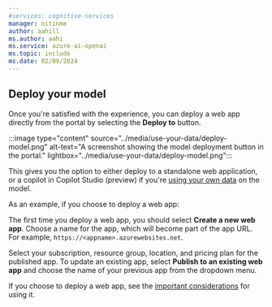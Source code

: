 ```yaml
---
#services: cognitive-services
manager: nitinme
author: aahill
ms.author: aahi
ms.service: azure-ai-openai
ms.topic: include
ms.date: 02/09/2024
---
```


## Deploy your model

Once you're satisfied with the experience, you can deploy a web app directly from the portal by selecting the **Deploy to** button. 

:::image type="content" source="../media/use-your-data/deploy-model.png" alt-text="A screenshot showing the model deployment button in the portal." lightbox="../media/use-your-data/deploy-model.png":::

This gives you the option to either deploy to a standalone web application, or a copilot in Copilot Studio (preview) if you're [using your own data](../concepts/use-your-data.md#deploy-to-a-copilot-preview-teams-app-preview-or-web-app) on the model. 

As an example, if you choose to deploy a web app:

The first time you deploy a web app, you should select **Create a new web app**. Choose a name for the app, which will 
become part of the app URL. For example, `https://<appname>.azurewebsites.net`. 

Select your subscription, resource group, location, and pricing plan for the published app. To 
update an existing app, select **Publish to an existing web app** and choose the name of your previous 
app from the dropdown menu.

If you choose to deploy a web app, see the [important considerations](../how-to/use-web-app.md#important-considerations) for using it.

